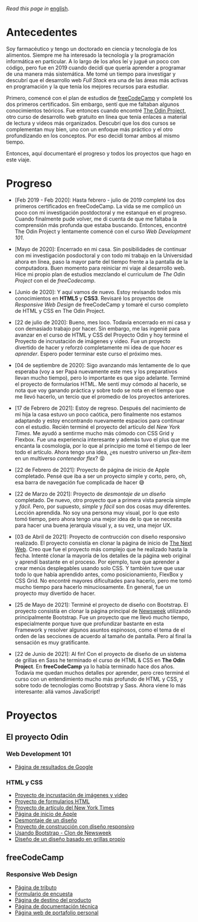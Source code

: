 *Read this page in* [english](https://github.com/maxibide/my-web-development-journey/blob/master/README.md/).

# Antecedentes
Soy farmacéutico y tengo un doctorado en ciencia y tecnología de los alimentos. Siempre me ha interesado la tecnología y la programación informática en particular. A lo largo de los años leí y jugué un poco con código, pero fue en 2019 cuando decidí que quería aprender a programar de una manera más sistemática. Me tomé un tiempo para investigar y descubrí que el desarrollo web *Full Stack* era una de las áreas más activas en programación y la que tenía los mejores recursos para estudiar.

Primero, comencé con el plan de estudios de [freeCodeCamp](www.freecodecamp.org) y completé los dos primeros certificados. Sin embargo, sentí que me faltaban algunos conocimientos teóricos. Fue entonces cuando encontré [The Odin Project](www.theodinproject.com), otro curso de desarrollo web gratuito en línea que tenía enlaces a material de lectura y videos más organizados. Descubrí que los dos cursos se complementan muy bien, uno con un enfoque más práctico y el otro profundizando en los conceptos. Por eso decidí tomar ambos al mismo tiempo.

Entonces, aquí documentaré el progreso y todos los proyectos que hago en este viaje.

# Progreso

* [Feb 2019 - Feb 2020]: Hasta febrero - julio de 2019 completé los dos primeros certificados en freeCodeCamp. La vida se me complicó un poco con mi investigación postdoctoral y me estanqué en el progreso. Cuando finalmente pude volver, me di cuenta de que me faltaba la comprensión más profunda que estaba buscando. Entonces, encontré The Odin Project y lentamente comencé con el curso *Web Development 101*.

* [Mayo de 2020]: Encerrado en mi casa. Sin posibilidades de continuar con mi investigación posdoctoral y con todo mi trabajo en la Universidad ahora en línea, paso la mayor parte del tiempo frente a la pantalla de la computadora. Buen momento para reiniciar mi viaje al desarrollo web. Hice mi propio plan de estudios mezclando el curriculum de *The Odin Project* con el de *freeCodecamp*.

* [Junio ​​de 2020]: Y aquí vamos de nuevo. Estoy revisando todos mis conocimientos en **HTML5** y **CSS3**. Revisaré los proyectos de *Responsive Web Design* de freeCodeCamp y tomaré el curso completo de HTML y CSS en The Odin Project.

* [22 de julio de 2020]: Bueno, mes loco. Todavía encerrado en mi casa y con demasiado trabajo por hacer. Sin embargo, me las ingenié para avanzar en el curso de HTML y CSS del Proyecto Odin y hoy terminé el Proyecto de incrustación de imágenes y video. Fue un proyecto divertido de hacer y reforzó completamente mi idea de que *hacer* es *aprender*. Espero poder terminar este curso el próximo mes.

* [04 de septiembre de 2020]: Sigo avanzando más lentamente de lo que esperaba (voy a ser Papá nuevamente este mes y los preparativos llevan mucho tiempo), pero lo importante es que sigo adelante. Terminé el proyecto de formularios HTML. Me sentí muy cómodo al hacerlo, se nota que voy ganando práctica y sobre todo se nota en el tiempo que me llevó hacerlo, un tercio que el promedio de los proyectos anteriores.

* [17 de Febrero de 2021]: Estoy de regreso. Después del nacimiento de mi hija la casa estuvo un poco caótica, pero finalmente nos estamos adaptando y estoy encontrando nuevamente espacios para continuar con el estudio. Recién terminé el proyecto del artículo del *New York Times*. Me ayudó a sentirme mucho más cómodo con CSS Grid y Flexbox. Fue una experiencia interesante y además tuvo el plus que me encanta la cosmología, por lo que al principio me tomé el tiempo de leer todo el artículo. Ahora tengo una idea, ¿es nuestro universo un *flex-item* en un multiverso *contenedor flex*? :stuck_out_tongue_closed_eyes:

* [22 de Febrero de 2021]: Proyecto de página de inicio de Apple completado. Pensé que iba a ser un proyecto simple y corto, pero, oh, esa barra de navegación fue complicada de hacer :sweat_smile:

* [22 de Marzo de 2021]: Proyecto de *desmontaje de un diseño* completado. De nuevo, otro proyecto que a primera vista parecía simple y *fácil*. Pero, por supuesto, *simple* y *fácil* son dos cosas muy diferentes. Lección aprendida. No soy una persona muy visual, por lo que esto tomó tiempo, pero ahora tengo una mejor idea de lo que se necesita para hacer una buena jerarquía visual y, a su vez, una mejor UX.

* [03 de Abril de 2021]: Proyecto de contrucción con diseño responsivo realizado. El proyecto consistía en clonar la página de inicio de [The Next Web](http://thenextweb.com). Creo que fue el proyecto más complejo que he realizado hasta la fecha. Intenté clonar la mayoría de los detalles de la página web original y aprendí bastante en el proceso. Por ejemplo, tuve que aprender a crear menús desplegables usando solo CSS. Y también tuve que usar todo lo que había aprendido antes, como posicionamiento, FlexBox y CSS Grid. No encontré mayores dificultades para hacerlo, pero me tomó mucho tiempo para hacerlo minuciosamente. En general, fue un proyecto muy divertido de hacer.

* [25 de Mayo de 2021]: Terminé el proyecto de diseño con Bootstrap. El proyecto consistía en clonar la página principal de [Newsweek](http://www.newsweek.com) utilizando principalmente Bootstrap. Fue un proyecto que me llevó mucho tiempo, especialmente porque tuve que profundizar bastante en esta Framework y resolver algunos asuntos espinosos, como el tema de el orden de las secciones de acuerdo al tamaño de pantalla. Pero al final la sensación es muy gratificante.

* [22 de Junio de 2021]: Al fin! Con el proyecto de diseño de un sistema de grillas en Sass he terminado el curso de HTML & CSS en **The Odin Project**. En **freeCodeCamp** ya lo había terminado hace dos años. Todavía me quedan muchos detalles por aprender, pero creo terminé el curso con un entendimiento mucho más profundo de HTML y CSS, y sobre todo de tecnologías como Bootstrap y Sass. Ahora viene lo más interesante: allá vamos JavaScript!

# Proyectos

## El proyecto Odin

### Web Development 101

* [Página de resultados de Google](https://maxibide.github.io/my-web-development-journey/the-odin-project/web-development-101/google-homepage/)

### HTML y CSS

* [Proyecto de incrustación de imágenes y video](https://maxibide.github.io/my-web-development-journey/the-odin-project/html-and-css/embedding-images-and-video/)
* [Proyecto de formularios HTML](https://maxibide.github.io/my-web-development-journey/the-odin-project/html-and-css/html-forms/)
* [Proyecto de artículo del New York Times](https://maxibide.github.io/my-web-development-journey/the-odin-project/html-and-css/nyt-article/index.html)
* [Página de inicio de Apple](https://maxibide.github.io/my-web-development-journey/the-odin-project/html-and-css/apple-homepage/index.html)
* [Desmontaje de un diseño](https://maxibide.github.io/my-web-development-journey/the-odin-project/html-and-css/webpage-heatmap/index.html)
* [Proyecto de construcción con diseño responsivo](https://maxibide.github.io/my-web-development-journey/the-odin-project/html-and-css/responsive-tnw-homepage/index.html)
* [Usando Bootstrap - Clon de Newsweek](https://maxibide.github.io/my-web-development-journey/the-odin-project/html-and-css/bootstrap-newsweek/index.html)
* [Diseño de un diseño basado en grillas propio](https://maxibide.github.io/my-web-development-journey/the-odin-project/html-and-css/grid-framework/index.html)

## freeCodeCamp

### Responsive Web Design

* [Página de tributo](https://maxibide.github.io/my-web-development-journey/free-code-camp/responsive-web-design/tribute-page/)
* [Formulario de encuesta](https://maxibide.github.io/my-web-development-journey/free-code-camp/responsive-web-design/survey-form/)
* [Página de destino del producto](https://maxibide.github.io/my-web-development-journey/free-code-camp/responsive-web-design/product-landing-page/)
* [Página de documentación técnica](https://maxibide.github.io/my-web-development-journey/free-code-camp/responsive-web-design/technical-documentation-page/)
* [Página web de portafolio personal](https://maxibide.github.io/my-web-development-journey/free-code-camp/responsive-web-design/personal-portfolio-webpage/)